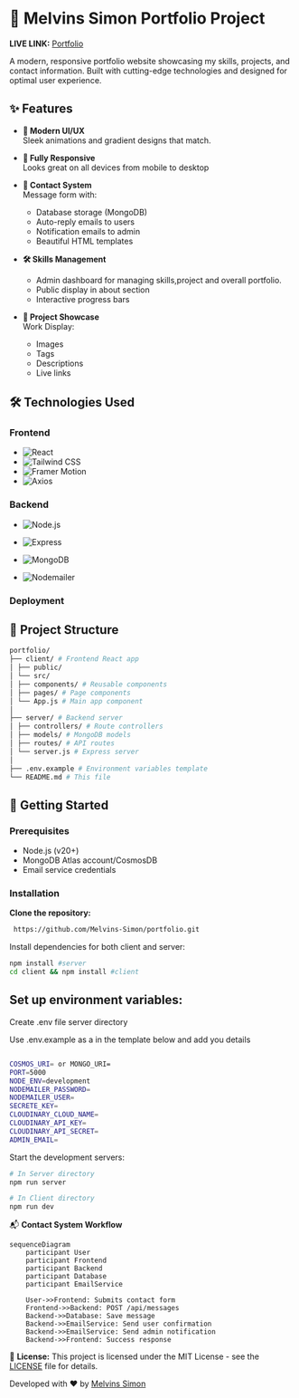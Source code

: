 # 🌟 Melvins Simon Portfolio Project

**LIVE LINK:** [Portfolio]()

A modern, responsive portfolio website showcasing my skills, projects, and contact information. Built with cutting-edge technologies and designed for optimal user experience.

## ✨ Features

- **🚀 Modern UI/UX**  
  Sleek animations and gradient designs that match.

- **📱 Fully Responsive**  
  Looks great on all devices from mobile to desktop

- **📨 Contact System**  
  Message form with:

  - Database storage (MongoDB)
  - Auto-reply emails to users
  - Notification emails to admin
  - Beautiful HTML templates

- **🛠️ Skills Management**

  - Admin dashboard for managing skills,project and overall portfolio.
  - Public display in about section
  - Interactive progress bars

- **📂 Project Showcase**  
  Work Display:
  - Images
  - Tags
  - Descriptions
  - Live links

## 🛠️ Technologies Used

### Frontend

- ![React](https://img.shields.io/badge/-React-61DAFB?logo=react&logoColor=white)
- ![Tailwind CSS](https://img.shields.io/badge/-Tailwind_CSS-38B2AC?logo=tailwind-css&logoColor=white)
- ![Framer Motion](https://img.shields.io/badge/-Framer_Motion-0055FF?logo=framer&logoColor=white)
- ![Axios](https://img.shields.io/badge/-Axios-5A29E4?logo=axios&logoColor=white)

### Backend

- ![Node.js](https://img.shields.io/badge/-Node.js-339933?logo=node.js&logoColor=white)
- ![Express](https://img.shields.io/badge/-Express-000000?logo=express&logoColor=white)

- ![MongoDB](https://img.shields.io/badge/-MongoDB-47A248?logo=mongodb&logoColor=white)
- ![Nodemailer](https://img.shields.io/badge/-Nodemailer-339933?logo=mail.ru&logoColor=white)

### Deployment

## 📂 Project Structure

```bash
portfolio/
├── client/ # Frontend React app
│ ├── public/
│ └── src/
│ ├── components/ # Reusable components
│ ├── pages/ # Page components
│ └── App.js # Main app component
│
├── server/ # Backend server
│ ├── controllers/ # Route controllers
│ ├── models/ # MongoDB models
│ ├── routes/ # API routes
│ └── server.js # Express server
│
├── .env.example # Environment variables template
└── README.md # This file
```

## 🚀 Getting Started

### Prerequisites

- Node.js (v20+)
- MongoDB Atlas account/CosmosDB
- Email service credentials

### Installation

**Clone the repository:**

```bash
 https://github.com/Melvins-Simon/portfolio.git
```

Install dependencies for both client and server:

```bash
npm install #server
cd client && npm install #client
```

## **Set up environment variables:**

Create .env file server directory

Use .env.example as a in the template below and add you details

```bash

COSMOS_URI= or MONGO_URI=
PORT=5000
NODE_ENV=development
NODEMAILER_PASSWORD=
NODEMAILER_USER=
SECRETE_KEY=
CLOUDINARY_CLOUD_NAME=
CLOUDINARY_API_KEY=
CLOUDINARY_API_SECRET=
ADMIN_EMAIL=
```

Start the development servers:

```bash
# In Server directory
npm run server

# In Client directory
npm run dev
```

📬 **Contact System Workflow**

```mermaid
sequenceDiagram
    participant User
    participant Frontend
    participant Backend
    participant Database
    participant EmailService

    User->>Frontend: Submits contact form
    Frontend->>Backend: POST /api/messages
    Backend->>Database: Save message
    Backend->>EmailService: Send user confirmation
    Backend->>EmailService: Send admin notification
    Backend->>Frontend: Success response
```

📜 **License:**
This project is licensed under the MIT License - see the [LICENSE](LICENSE) file for details.

Developed with ❤️ by [Melvins Simon](https://github.com/Melvins-Simon)

